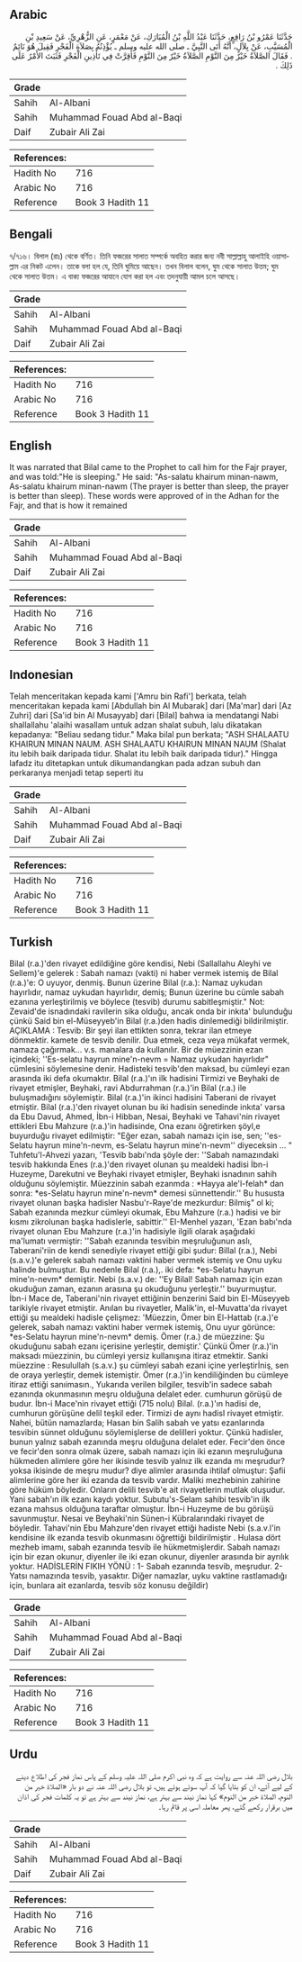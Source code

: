 ## Arabic


<div dir="rtl" lang="ar" style={{fontSize:'larger',backgroundColor:'#f8f9fa',padding:20}}>
حَدَّثَنَا عَمْرُو بْنُ رَافِعٍ، حَدَّثَنَا عَبْدُ اللَّهِ بْنُ الْمُبَارَكِ، عَنْ مَعْمَرٍ، عَنِ الزُّهْرِيِّ، عَنْ سَعِيدِ بْنِ الْمُسَيَّبِ، عَنْ بِلاَلٍ، أَنَّهُ أَتَى النَّبِيَّ ـ صلى الله عليه وسلم ـ يُؤْذِنُهُ بِصَلاَةِ الْفَجْرِ فَقِيلَ هُوَ نَائِمٌ ‏.‏ فَقَالَ الصَّلاَةُ خَيْرٌ مِنَ النَّوْمِ الصَّلاَةُ خَيْرٌ مِنَ النَّوْمِ فَأُقِرَّتْ فِي تَأْذِينِ الْفَجْرِ فَثَبَتَ الأَمْرُ عَلَى ذَلِكَ ‏.‏
</div>
<div style={{backgroundColor:'#f8f9fa',padding:20, marginBottom: 10}}><table> <thead> <tr> <th>Grade</th> <th></th> </tr> </thead> <tbody> <tr><td>Sahih</td><td>Al-Albani</td></tr><tr><td>Sahih</td><td>Muhammad Fouad Abd al-Baqi</td></tr><tr><td>Daif</td><td>Zubair Ali Zai</td></tr></tbody></table><table> <thead> <tr> <th>References:</th> <th></th> </tr> </thead> <tbody><tr><td>Hadith No</td><td>716</td></tr><tr><td>Arabic No</td><td>716</td></tr><tr><td>Reference</td><td>Book 3 Hadith 11</td></tr></tbody></table></div>

## Bengali


<div dir="ltr" lang="bn" style={{fontSize:'larger',backgroundColor:'#f8f9fa',padding:20}}>
৭/৭১৬। বিলাল (রাঃ) থেকে বর্ণিত। তিনি ফজরের সালাত সম্পর্কে অবহিত করার জন্য নবী সাল্লাল্লাহু আলাইহি ওয়াসাল্লাম এর নিকট এলেন। তাকে বলা হল যে, তিনি ঘুমিয়ে আছেন। তখন বিলাল বলেন, ঘুম থেকে সালাত উত্তম; ঘুম থেকে সালাত উত্তম। এ বাক্য ফজরের আযানে যোগ করা হল এবং তদনুযায়ী আমল চলে আসছে।
</div>
<div style={{backgroundColor:'#f8f9fa',padding:20, marginBottom: 10}}><table> <thead> <tr> <th>Grade</th> <th></th> </tr> </thead> <tbody> <tr><td>Sahih</td><td>Al-Albani</td></tr><tr><td>Sahih</td><td>Muhammad Fouad Abd al-Baqi</td></tr><tr><td>Daif</td><td>Zubair Ali Zai</td></tr></tbody></table><table> <thead> <tr> <th>References:</th> <th></th> </tr> </thead> <tbody><tr><td>Hadith No</td><td>716</td></tr><tr><td>Arabic No</td><td>716</td></tr><tr><td>Reference</td><td>Book 3 Hadith 11</td></tr></tbody></table></div>

## English


<div dir="ltr" lang="en" style={{fontSize:'larger',backgroundColor:'#f8f9fa',padding:20}}>
It was narrated that Bilal came to the Prophet to call him for the Fajr prayer, and was told:"He is sleeping." He said: "As-salatu khairum minan-nawm, As-salatu khairum minan-nawm (The prayer is better than sleep, the prayer is better than sleep). These words were approved of in the Adhan for the Fajr, and that is how it remained
</div>
<div style={{backgroundColor:'#f8f9fa',padding:20, marginBottom: 10}}><table> <thead> <tr> <th>Grade</th> <th></th> </tr> </thead> <tbody> <tr><td>Sahih</td><td>Al-Albani</td></tr><tr><td>Sahih</td><td>Muhammad Fouad Abd al-Baqi</td></tr><tr><td>Daif</td><td>Zubair Ali Zai</td></tr></tbody></table><table> <thead> <tr> <th>References:</th> <th></th> </tr> </thead> <tbody><tr><td>Hadith No</td><td>716</td></tr><tr><td>Arabic No</td><td>716</td></tr><tr><td>Reference</td><td>Book 3 Hadith 11</td></tr></tbody></table></div>

## Indonesian


<div dir="ltr" lang="id" style={{fontSize:'larger',backgroundColor:'#f8f9fa',padding:20}}>
Telah menceritakan kepada kami ['Amru bin Rafi'] berkata, telah menceritakan kepada kami [Abdullah bin Al Mubarak] dari [Ma'mar] dari [Az Zuhri] dari [Sa'id bin Al Musayyab] dari [Bilal] bahwa ia mendatangi Nabi shallallahu 'alaihi wasallam untuk adzan shalat subuh, lalu dikatakan kepadanya: "Beliau sedang tidur." Maka bilal pun berkata; "ASH SHALAATU KHAIRUN MINAN NAUM. ASH SHALAATU KHAIRUN MINAN NAUM (Shalat itu lebih baik daripada tidur. Shalat itu lebih baik daripada tidur)." Hingga lafadz itu ditetapkan untuk dikumandangkan pada adzan subuh dan perkaranya menjadi tetap seperti itu
</div>
<div style={{backgroundColor:'#f8f9fa',padding:20, marginBottom: 10}}><table> <thead> <tr> <th>Grade</th> <th></th> </tr> </thead> <tbody> <tr><td>Sahih</td><td>Al-Albani</td></tr><tr><td>Sahih</td><td>Muhammad Fouad Abd al-Baqi</td></tr><tr><td>Daif</td><td>Zubair Ali Zai</td></tr></tbody></table><table> <thead> <tr> <th>References:</th> <th></th> </tr> </thead> <tbody><tr><td>Hadith No</td><td>716</td></tr><tr><td>Arabic No</td><td>716</td></tr><tr><td>Reference</td><td>Book 3 Hadith 11</td></tr></tbody></table></div>

## Turkish


<div dir="ltr" lang="tr" style={{fontSize:'larger',backgroundColor:'#f8f9fa',padding:20}}>
Bilal (r.a.)'den rivayet edildiğine göre kendisi, Nebi (Sallallahu Aleyhi ve Sellem)'e gelerek : Sabah namazı (vakti) ni haber vermek istemiş de Bilal (r.a.)'e: O uyuyor, denmiş. Bunun üzerine Bilal (r.a.): Namaz uykudan hayırlıdır, namaz uykudan hayırlıdır, demiş; Bunun üzerine bu cümle sabah ezanına yerleştirilmiş ve böylece (tesvib) durumu sabitleşmiştir." Not: Zevaid'de isnadındaki ravilerin sika olduğu, ancak onda bir inkıta' bulunduğu çünkü Said bin el-Müseyyeb'in Bilal (r.a.)den hadis dinlemediği bildirilmiştir. AÇIKLAMA : Tesvib: Bir şeyi ilan ettikten sonra, tekrar ilan etmeye dönmektir. kamete de tesvib denilir. Dua etmek, ceza veya mükafat vermek, namaza çağırmak... v.s. manalara da kullanılır. Bir de müezzinin ezan içindeki; ''Es-selatu hayrun mine'n-nevm = Namaz uykudan hayırlıdır" cümlesini söylemesine denir. Hadisteki tesvib'den maksad, bu cümleyi ezan arasında iki defa okumaktır. Bilal (r.a.)'ın ilk hadisini Tirmizi ve Beyhaki de rivayet etmişler, Beyhaki, ravi Abdurrahman (r.a.)'in Bilal (r.a.) ile buluşmadığını söylemiştir. Bilal (r.a.)'in ikinci hadisini Taberani de rivayet etmiştir. Bilal (r.a.)'den rivayet olunan bu iki hadisin senedinde inkıta' varsa da Ebu Davud, Ahmed, İbn-i Hibban, Nesai, Beyhaki ve Tahavi'nin rivayet ettikleri Ebu Mahzure (r.a.)'in hadisinde, Ona ezanı öğretirken şöyl,e buyurduğu rivayet edilmiştir: "Eğer ezan, sabah namazı için ise, sen; ''es-Selatu hayrun mine'n-nevm, es-Selatu hayrun mine'n-nevm'' diyeceksin ... " Tuhfetu'l-Ahvezi yazarı, 'Tesvib babı'nda şöyle der: ''Sabah namazındaki tesvib hakkında Enes (r.a.)'den rivayet olunan şu mealdeki hadisi İbn-i Huzeyme, Darekutni ve Beyhaki rivayet etmişler, Beyhaki isnadının sahih olduğunu söylemiştir. Müezzinin sabah ezanmda : *Hayya ale'l-felah* dan sonra: *es-Selatu hayrun mine'n-nevm* demesi sünnettendir.'' Bu hususta rivayet olunan başka hadisler Nasbu'r-Raye'de mezkurdur: Bilmiş" ol ki; Sabah ezanında mezkur cümleyi okumak, Ebu Mahzure (r.a.) hadisi ve bir kısmı zikrolunan başka hadislerle, sabittir.'' EI-Menhel yazarı, 'Ezan babı'nda rivayet olunan Ebu Mahzure (r.a.)'in hadisiyle ilgili olarak aşağıdaki ma'lumatı vermiştir: ''Sabah ezanında tesvibin meşruluğunun aslı, Taberani'riin de kendi senediyle rivayet ettiği gibi şudur: Billal (r.a.), Nebi (s.a.v.)'e gelerek sabah namazı vaktini haber vermek istemiş ve Onu uyku halinde bulmuştur. Bu nedenle Bilal (r.a.),. iki defa: *es-Selatu hayrun mine'n-nevm* demiştir. Nebi (s.a.v.) de: ''Ey Bilal! Sabah namazı için ezan okuduğun zaman, ezanın arasına şu okuduğunu yerleştir.'' buyurmuştur. İbn-i Mace de, Taberani'nin rivayet ettiğinin benzerini Said bin El-Müseyyeb tarikiyle rivayet etmiştir. Anılan bu rivayetler, Malik'in, el-Muvatta'da rivayet ettiği şu mealdeki hadisle çelişmez: 'Müezzin, Ömer bin El-Hattab (r.a.)'e gelerek, sabah namazı vaktini haber vermek istemiş, Onu uyur görünce: *es-Selatu hayrun mine'n-nevm* demiş. Ömer (r.a.) de müezzine: Şu okuduğunu sabah ezanı içerisine yerleştir, demiştir.' Çünkü Ömer (r.a.)'in maksadı müezzinin, bu cümleyi yersiz kullanışına itiraz etmektir. Sanki müezzine : Resulullah (s.a.v.) şu cümleyi sabah ezani içine yerleştirİniş, sen de oraya yerleştir, demek istemiştir. Ömer (r.a.)'in kendiliğinden bu cümleye itiraz ettiği sanıimasın., Yukarıda verilen bilgiler, tesvib'in sadece sabah ezanında okunmasının meşru olduğuna delalet eder. cumhurun görüşü de budur. İbn-i Mace'nin rivayet ettiği (715 nolu) Bilal. (r.a.)'ın hadisi de, cumhurun görüşüne delil teşkil eder. Tirmizi de aynı hadisI rivayet etmiştir. Nahei, bütün namazlarda; Hasan bin Salih sabah ve yatsı ezanlarında tesvibin sünnet olduğunu söylemişlerse de delilleri yoktur. Çünkü hadisler, bunun yalnız sabah ezanında meşru olduğuna delalet eder. Fecir'den önce ve fecir'den sonra olmak üzere, sabah namazı için iki ezanın meşruluğuna hükmeden alimlere göre her ikisinde tesvib yalnız ilk ezanda mı meşrudur? yoksa ikisinde de meşru mudur? diye alimler arasında ihtilaf olmuştur: Şafii alimlerine göre her iki ezanda da tesvib vardır. Maliki mezhebinin zahirine göre hüküm böyledir. Onların delili tesvib'e ait rivayetlerin mutlak oluşudur. Yani sabah'ın ilk ezanı kaydı yoktur. Subutu's-Selam sahibi tesvib'in ilk ezana mahsus olduğuna taraftar olmuştur. İbn-i Huzeyme de bu görüşü savunmuştur. Nesai ve Beyhaki'nin Sünen-i Kübralarındaki rivayet de böyledir. Tahavi'nin Ebu Mahzure'den rivayet ettiği hadiste Nebi (s.a.v.l'in kendisine ilk ezanda tesvib okunmasını öğrettiği bildirilmiştir . Hulasa dört mezheb imamı, sabah ezanında tesvib ile hükmetmişlerdir. Sabah namazı için bir ezan okunur, diyenler ile iki ezan okunur, diyenler arasında bir ayrılık yoktur. HADİSLERİN FIKIH YÖNÜ : 1- Sabah ezanında tesvib, meşrudur. 2- Yatsı namazında tesvib, yasaktır. Diğer namazlar, uyku vaktine rastlamadığı için, bunlara ait ezanlarda, tesvib söz konusu değildir)
</div>
<div style={{backgroundColor:'#f8f9fa',padding:20, marginBottom: 10}}><table> <thead> <tr> <th>Grade</th> <th></th> </tr> </thead> <tbody> <tr><td>Sahih</td><td>Al-Albani</td></tr><tr><td>Sahih</td><td>Muhammad Fouad Abd al-Baqi</td></tr><tr><td>Daif</td><td>Zubair Ali Zai</td></tr></tbody></table><table> <thead> <tr> <th>References:</th> <th></th> </tr> </thead> <tbody><tr><td>Hadith No</td><td>716</td></tr><tr><td>Arabic No</td><td>716</td></tr><tr><td>Reference</td><td>Book 3 Hadith 11</td></tr></tbody></table></div>

## Urdu


<div dir="rtl" lang="ur" style={{fontSize:'larger',backgroundColor:'#f8f9fa',padding:20}}>
بلال رضی اللہ عنہ سے روایت ہے کہ وہ نبی اکرم صلی اللہ علیہ وسلم کے پاس نماز فجر کی اطلاع دینے کے لیے آئے، ان کو بتایا گیا کہ آپ سوئے ہوئے ہیں، تو بلال رضی اللہ عنہ نے دو بار «الصلاة خير من النوم، الصلاة خير من النوم» کہا نماز نیند سے بہتر ہے، نماز نیند سے بہتر ہے تو یہ کلمات فجر کی اذان میں برقرار رکھے گئے، پھر معاملہ اسی پر قائم رہا۔
</div>
<div style={{backgroundColor:'#f8f9fa',padding:20, marginBottom: 10}}><table> <thead> <tr> <th>Grade</th> <th></th> </tr> </thead> <tbody> <tr><td>Sahih</td><td>Al-Albani</td></tr><tr><td>Sahih</td><td>Muhammad Fouad Abd al-Baqi</td></tr><tr><td>Daif</td><td>Zubair Ali Zai</td></tr></tbody></table><table> <thead> <tr> <th>References:</th> <th></th> </tr> </thead> <tbody><tr><td>Hadith No</td><td>716</td></tr><tr><td>Arabic No</td><td>716</td></tr><tr><td>Reference</td><td>Book 3 Hadith 11</td></tr></tbody></table></div>